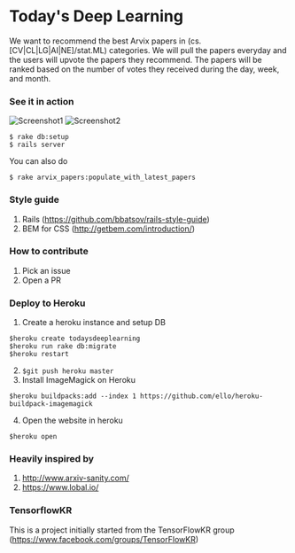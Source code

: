 # Today's Deep Learning

We want to recommend the best Arvix papers in (cs.[CV|CL|LG|AI|NE]/stat.ML) categories.
We will pull the papers everyday and the users will upvote the papers they recommend.
The papers will be ranked based on the number of votes they received during the day, week, and month.

### See it in action

![Screenshot1](http://i.imgur.com/ptnkSwu.jpg)
![Screenshot2](http://i.imgur.com/1iDKRux.jpg)


```
$ rake db:setup
$ rails server
```

You can also do

```
$ rake arvix_papers:populate_with_latest_papers
```

### Style guide

1. Rails (https://github.com/bbatsov/rails-style-guide)
2. BEM for CSS (http://getbem.com/introduction/)

### How to contribute

1. Pick an issue
2. Open a PR

### Deploy to Heroku

1. Create a heroku instance and setup DB

  ```
  $heroku create todaysdeeplearning
  $heroku run rake db:migrate
  $heroku restart
  ```

2. `$git push heroku master`
3. Install ImageMagick on Heroku

  ```
  $heroku buildpacks:add --index 1 https://github.com/ello/heroku-buildpack-imagemagick
  ```
4. Open the website in heroku

  ```
  $heroku open
  ```

### Heavily inspired by

1. http://www.arxiv-sanity.com/
2. https://www.lobal.io/

### TensorflowKR

This is a project initially started from the TensorFlowKR group (https://www.facebook.com/groups/TensorFlowKR)

